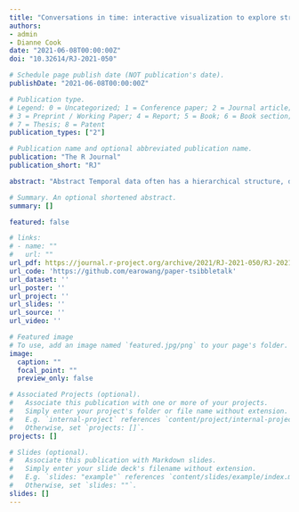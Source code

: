 ```yaml
---
title: "Conversations in time: interactive visualization to explore structured temporal data"
authors:
- admin
- Dianne Cook
date: "2021-06-08T00:00:00Z"
doi: "10.32614/RJ-2021-050"

# Schedule page publish date (NOT publication's date).
publishDate: "2021-06-08T00:00:00Z"

# Publication type.
# Legend: 0 = Uncategorized; 1 = Conference paper; 2 = Journal article;
# 3 = Preprint / Working Paper; 4 = Report; 5 = Book; 6 = Book section;
# 7 = Thesis; 8 = Patent
publication_types: ["2"]

# Publication name and optional abbreviated publication name.
publication: "The R Journal"
publication_short: "RJ"

abstract: "Abstract Temporal data often has a hierarchical structure, defined by categorical variables describing different levels, such as political regions or sales products. The nesting of categorical variables produces a hierarchical structure. The tsibbletalk package is developed to allow a user to interactively explore temporal data, relative to the nested or crossed structures. It can help to discover differences between category levels, and uncover interesting periodic or aperiodic slices. The package implements a shared tsibble object that allows for linked brushing between coordinated views, and a shiny module that aids in wrapping timelines for seasonal patterns. The tools are demonstrated using two data examples: domestic tourism in Australia and pedestrian traffic in Melbourne."

# Summary. An optional shortened abstract.
summary: []

featured: false

# links:
# - name: ""
#   url: ""
url_pdf: https://journal.r-project.org/archive/2021/RJ-2021-050/RJ-2021-050.pdf
url_code: 'https://github.com/earowang/paper-tsibbletalk'
url_dataset: ''
url_poster: ''
url_project: ''
url_slides: ''
url_source: ''
url_video: ''

# Featured image
# To use, add an image named `featured.jpg/png` to your page's folder. 
image:
  caption: ""
  focal_point: ""
  preview_only: false

# Associated Projects (optional).
#   Associate this publication with one or more of your projects.
#   Simply enter your project's folder or file name without extension.
#   E.g. `internal-project` references `content/project/internal-project/index.md`.
#   Otherwise, set `projects: []`.
projects: []

# Slides (optional).
#   Associate this publication with Markdown slides.
#   Simply enter your slide deck's filename without extension.
#   E.g. `slides: "example"` references `content/slides/example/index.md`.
#   Otherwise, set `slides: ""`.
slides: []
---
```

